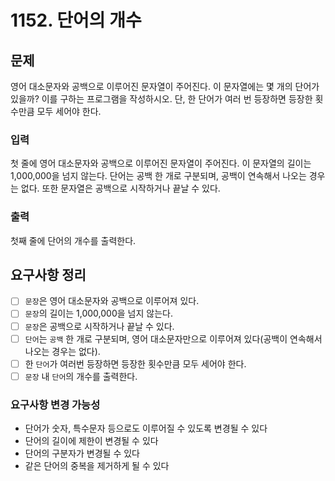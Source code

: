 # 1152. 단어의 개수

## 문제
영어 대소문자와 공백으로 이루어진 문자열이 주어진다. 이 문자열에는 몇 개의 단어가 있을까? 이를 구하는 프로그램을 작성하시오. 단, 한 단어가 여러 번 등장하면 등장한 횟수만큼 모두 세어야 한다.

### 입력
첫 줄에 영어 대소문자와 공백으로 이루어진 문자열이 주어진다. 이 문자열의 길이는 1,000,000을 넘지 않는다. 단어는 공백 한 개로 구분되며, 공백이 연속해서 나오는 경우는 없다. 또한 문자열은 공백으로 시작하거나 끝날 수 있다.

### 출력
첫째 줄에 단어의 개수를 출력한다.

## 요구사항 정리
- [ ] `문장`은 영어 대소문자와 공백으로 이루어져 있다.
- [ ] `문장`의 길이는 1,000,000을 넘지 않는다.
- [ ] `문장`은 공백으로 시작하거나 끝날 수 있다.
- [ ] `단어`는 `공백` 한 개로 구분되며, 영어 대소문자만으로 이루어져 있다(공백이 연속해서 나오는 경우는 없다).
- [ ] 한 `단어`가 여러번 등장하면 등장한 횟수만큼 모두 세어야 한다.
- [ ] `문장` 내 `단어`의 개수를 출력한다.

### 요구사항 변경 가능성
- 단어가 숫자, 특수문자 등으로도 이루어질 수 있도록 변경될 수 있다
- 단어의 길이에 제한이 변경될 수 있다
- 단어의 구분자가 변경될 수 있다
- 같은 단어의 중복을 제거하게 될 수 있다